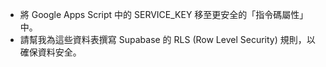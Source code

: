 * 將 Google Apps Script 中的 SERVICE_KEY 移至更安全的「指令碼屬性」中。
* 請幫我為這些資料表撰寫 Supabase 的 RLS (Row Level Security) 規則，以確保資料安全。
